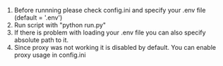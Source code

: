 1. Before runnning please check config.ini and specify your .env file (default = '.env')
2. Run script with "python run.py"
3. If there is problem with loading your .env file you can also specify absolute path to it.
4. Since proxy was not working it is disabled by default. You can enable proxy usage in config.ini
